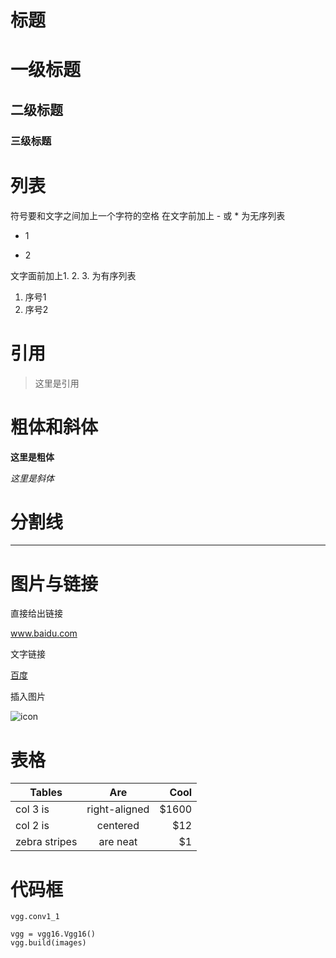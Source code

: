 # 标题
# 一级标题 
## 二级标题
### 三级标题


# 列表
符号要和文字之间加上一个字符的空格
在文字前加上 - 或 * 为无序列表
- 1
* 2
 

文字面前加上1. 2. 3. 为有序列表
1. 序号1
2. 序号2


# 引用
> 这里是引用


# 粗体和斜体

**这里是粗体**

*这里是斜体*


# 分割线
***


# 图片与链接
直接给出链接

www.baidu.com

文字链接

[百度](www.baidu.com)

插入图片

![icon](http://mouapp.com/Mou_128.png)


# 表格
| Tables        | Are           | Cool  |
| ------------- |:-------------:| -----:|
| col 3 is      | right-aligned | $1600 |
| col 2 is      | centered      |   $12 |
| zebra stripes | are neat      |    $1 |

# 代码框
`vgg.conv1_1`

```
vgg = vgg16.Vgg16()
vgg.build(images)
```
